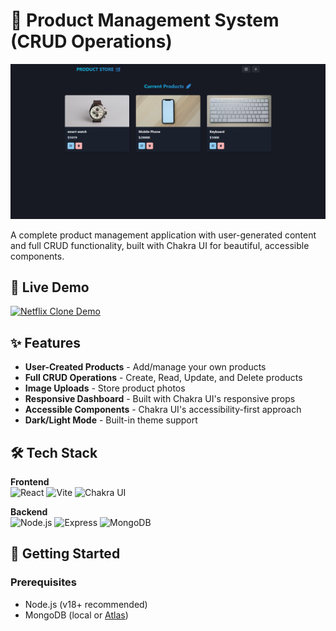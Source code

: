 # 🛒 Product Management System (CRUD Operations)

![Product Dashboard Screenshot](./screenshots/dashboard.png)

A complete product management application with user-generated content and full CRUD functionality, built with Chakra UI for beautiful, accessible components.

## 🚀 Live Demo

[![Netflix Clone Demo](https://img.shields.io/badge/Demo-Live-green?style=for-the-badge)](https://productstore-wxfa.onrender.com/) <!-- Replace with your actual demo link -->

## ✨ Features

-   **User-Created Products** - Add/manage your own products
-   **Full CRUD Operations** - Create, Read, Update, and Delete products
-   **Image Uploads** - Store product photos
-   **Responsive Dashboard** - Built with Chakra UI's responsive props
-   **Accessible Components** - Chakra UI's accessibility-first approach
-   **Dark/Light Mode** - Built-in theme support

## 🛠 Tech Stack

**Frontend**  
![React](https://img.shields.io/badge/React-20232A?style=flat&logo=react)
![Vite](https://img.shields.io/badge/Vite-B73BFE?style=flat&logo=vite)
![Chakra UI](https://img.shields.io/badge/Chakra_UI-319795?style=flat&logo=chakraui)

**Backend**  
![Node.js](https://img.shields.io/badge/Node.js-339933?style=flat&logo=nodedotjs)
![Express](https://img.shields.io/badge/Express-000000?style=flat&logo=express)
![MongoDB](https://img.shields.io/badge/MongoDB-47A248?style=flat&logo=mongodb)

## 🚀 Getting Started

### Prerequisites

-   Node.js (v18+ recommended)
-   MongoDB (local or [Atlas](https://www.mongodb.com/atlas))
